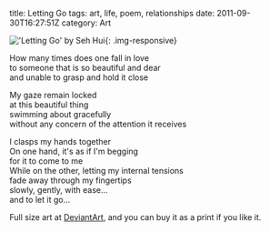 title: Letting Go
tags: art, life, poem, relationships
date: 2011-09-30T16:27:51Z
category: Art

!['Letting Go' by Seh Hui]({static}/images/2011/10/Letting-Go-Small.jpg){: .img-responsive}

How many times does one fall in love  
to someone that is so beautiful and dear  
and unable to grasp and hold it close

My gaze remain locked  
at this beautiful thing  
swimming about gracefully  
without any concern of the attention it receives

I clasps my hands together  
On one hand, it's as if I'm begging  
for it to come to me  
While on the other, letting my internal tensions  
fade away through my fingertips  
slowly, gently, with ease…  
and to let it go…

Full size art at [DeviantArt](http://felixleong.deviantart.com/art/Letting-Go-260965289), and you can buy it as a print if you like it.
